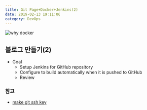 ```yaml
---
title: Git Page+Docker+Jenkins(2)
date: 2019-02-13 19:11:06
category: DevOps
---
```

![why docker](https://www.docker.com/sites/default/files/d8/2018-11/docker-containerized-and-vm-transparent-bg.png)

## 블로그 만들기(2)

* Goal
  * Setup Jenkins for GitHub repository
  * Configure to build automatically when it is pushed to GitHub
  * Review

### 참고
* [make git ssh key](https://jootc.com/p/201905122827)
